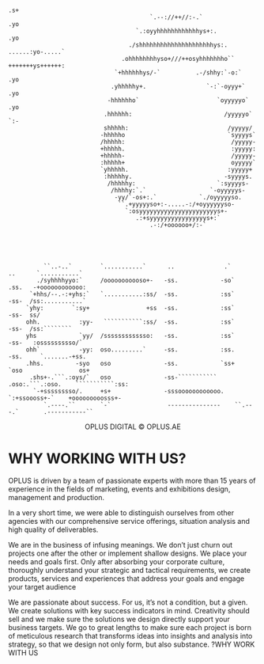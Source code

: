 ```
                                                                        .s+                         
                                        `.--://++//:-.`                 .yo                         
                                    `.:oyyhhhhhhhhhhhhys+:.             .yo                         
                                  ./shhhhhhhhhhhhhhhhhhhhhys:.    ......:yo-.....`                  
                                .ohhhhhhhhyso+///++osyhhhhhhho``  +++++++ys++++++:                  
                              `+hhhhhhys/-`          .-/shhy:`-o:`      .yo                         
                             .yhhhhhy+.                 `-:`-oyyy+`     .yo                         
                            -hhhhhho`                      `oyyyyyo`    .yo                         
                           .hhhhhh:                          /yyyyyo`   `:-                         
                           shhhhh:                            /yyyyy/                               
                          -hhhhho                             `syyyys`                              
                          /hhhhh:                              /yyyyy-                              
                          +hhhhh.                              :yyyyy:                              
                          +hhhhh-                              /yyyyy-                              
                          :hhhhh+                              oyyyyy`                              
                          `yhhhhh.                            :yyyyy+                               
                           :hhhhhy.                          -syyyys.                               
                            /hhhhhy:                       `:syyyys-                                
                             /hhhhy:`.`                  `-oyyyyys-                                 
                              -yy/`-os+:.`            `./oyyyyyso.                                  
                               ``.+yyyyyso+:-.....-:/+oyyyyyyso-                                    
                                 `:osyyyyyyyyyyyyyyyyyyyyyys+-                                      
                                    .:+syyyyyyyyyyyyyyyys+:`                                        
                                        .-:/+oooooo+/:-`                                            
                                                                                                    
                                                                                                    
                                                                                                    
                                                                                                    
                                                                                                    
          ``..-..`        `...........`      ..              .`           ..      `...........`     
        ./syhhhhyyo:`     /ooooooooooso+-   -ss.            -so`         .ss.   -+oooooooooooo:     
      `+hhs/--.-:+yhs:`   `...........:ss/  -ss.            :ss`         -ss-  /ss:...........`     
     `yhy:        `:sy+                +ss  -ss.            :ss`         -ss-  ss/                  
     ohh.           :yy-   ```````````:ss/  -ss.            :ss`         -ss-  /ss:````````         
     yhs            `yy/  /sssssssssssso:   -ss.            :ss`         -ss-   :ossssssssso/`      
     ohh`           -yy:  oso.........`     -ss.            :ss.         -ss.     `.......-+ss.     
     .hhs.         -syo   oso               -ss.            `ss+        `oso                os+     
      .shs+-.```.:oys/`   oso               -ss-```````````  .oso:.```.:oso.    ```````````:ss:     
       `-+sssssssso/.     +s+               -sssoooooooooooo. `:+ssoooss+-`    +ooooooooosss+-      
          `.----.``       `-`                ---------------    ``.---.`       .-----------``
```

<p align='center'>
OPLUS DIGITAL © OPLUS.AE
</p>
<h1>WHY WORKING WITH US?</h1>
<p>
OPLUS is driven by a team of passionate experts with more than 15 years of experience in the fields of marketing, events and exhibitions design, management and production.

In a very short time, we were able to distinguish ourselves from other agencies with our comprehensive service offerings, situation analysis and high quality of deliverables.

​We are in the business of infusing meanings. We don’t just churn out projects one after the other or implement shallow designs. We place your needs and goals first. Only after absorbing your corporate culture, thoroughly understand your strategic and tactical requirements, we create products, services and experiences that address your goals and engage your target audience

​We are passionate about success. For us, it’s not a condition, but a given. We create solutions with key success indicators in mind. Creativity should sell and we make sure the solutions we design directly support your business targets. We go to great lengths to make sure each project is born of meticulous research that transforms ideas into insights and analysis into strategy, so that we design not only form, but also substance.
?WHY WORK WITH US
</p>
          

